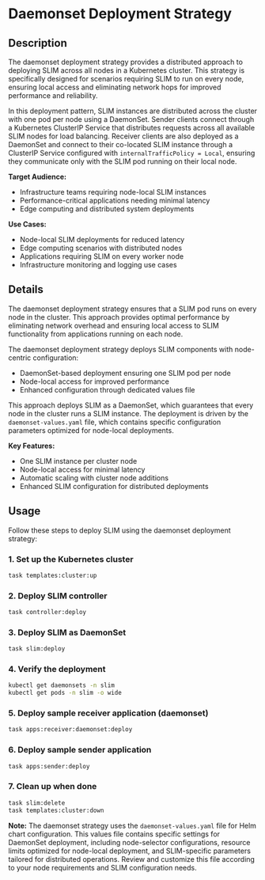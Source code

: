 # Daemonset Deployment Strategy

## Description

The daemonset deployment strategy provides a distributed approach to deploying SLIM across all nodes in a Kubernetes cluster. This strategy is specifically designed for scenarios requiring SLIM to run on every node, ensuring local access and eliminating network hops for improved performance and reliability.

In this deployment pattern, SLIM instances are distributed across the cluster with one pod per node using a DaemonSet. Sender clients connect through a Kubernetes ClusterIP Service that distributes requests across all available SLIM nodes for load balancing. Receiver clients are also deployed as a DaemonSet and connect to their co-located SLIM instance through a ClusterIP Service configured with `internalTrafficPolicy = Local`, ensuring they communicate only with the SLIM pod running on their local node.

**Target Audience:**
- Infrastructure teams requiring node-local SLIM instances
- Performance-critical applications needing minimal latency
- Edge computing and distributed system deployments

**Use Cases:**
- Node-local SLIM deployments for reduced latency
- Edge computing scenarios with distributed nodes
- Applications requiring SLIM on every worker node
- Infrastructure monitoring and logging use cases

## Details

The daemonset deployment strategy ensures that a SLIM pod runs on every node in the cluster. This approach provides optimal performance by eliminating network overhead and ensuring local access to SLIM functionality from applications running on each node.

The daemonset deployment strategy deploys SLIM components with node-centric configuration:
- DaemonSet-based deployment ensuring one SLIM pod per node
- Node-local access for improved performance
- Enhanced configuration through dedicated values file

This approach deploys SLIM as a DaemonSet, which guarantees that every node in the cluster runs a SLIM instance. The deployment is driven by the `daemonset-values.yaml` file, which contains specific configuration parameters optimized for node-local deployments.

**Key Features:**
- One SLIM instance per cluster node
- Node-local access for minimal latency
- Automatic scaling with cluster node additions
- Enhanced SLIM configuration for distributed deployments

## Usage

Follow these steps to deploy SLIM using the daemonset deployment strategy:

### 1. Set up the Kubernetes cluster
```bash
task templates:cluster:up
```

### 2. Deploy SLIM controller
```bash
task controller:deploy
```

### 3. Deploy SLIM as DaemonSet
```bash
task slim:deploy
```

### 4. Verify the deployment
```bash
kubectl get daemonsets -n slim
kubectl get pods -n slim -o wide
```

### 5. Deploy sample receiver application (daemonset)
```bash
task apps:receiver:daemonset:deploy
```

### 6. Deploy sample sender application
```bash
task apps:sender:deploy
```

### 7. Clean up when done
```bash
task slim:delete
task templates:cluster:down
```

**Note:** The daemonset strategy uses the `daemonset-values.yaml` file for Helm chart configuration. This values file contains specific settings for DaemonSet deployment, including node-selector configurations, resource limits optimized for node-local deployment, and SLIM-specific parameters tailored for distributed operations. Review and customize this file according to your node requirements and SLIM configuration needs.